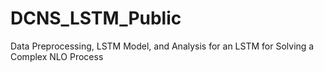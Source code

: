 # DCNS_LSTM_Public
Data Preprocessing, LSTM Model, and Analysis for an LSTM for Solving a Complex NLO Process
